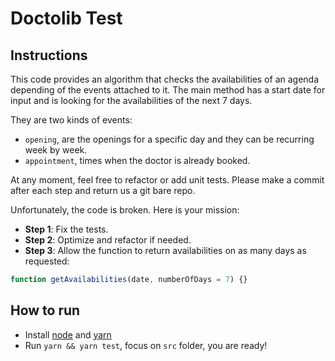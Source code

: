 # Doctolib Test

## Instructions
This code provides an algorithm that checks the availabilities of an agenda depending of
the events attached to it. The main method has a start date for input and is looking for
the availabilities of the next 7 days.

They are two kinds of events:
 * `opening`, are the openings for a specific day and they can be recurring week by week.
 * `appointment`, times when the doctor is already booked.


At any moment, feel free to refactor or add unit tests. Please make a commit after each
step and return us a git bare repo.

Unfortunately, the code is broken. Here is your mission:
 * **Step 1**: Fix the tests.
 * **Step 2**: Optimize and refactor if needed.
 * **Step 3**: Allow the function to return availabilities on as many days as requested:
```js
function getAvailabilities(date, numberOfDays = 7) {}
```

## How to run
 * Install [node](https://nodejs.org/en/) and [yarn](https://yarnpkg.com/en/)
 * Run `yarn && yarn test`, focus on `src` folder, you are ready!
